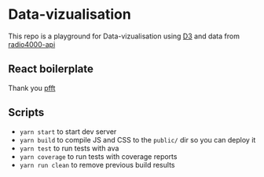 # Data-vizualisation

This repo is a playground for Data-vizualisation using [D3](https://github.com/d3) and data from [radio4000-api](https://github.com/Internet4000/radio4000-api-docs)

## React boilerplate

Thank you [pfft](https://github.com/jfalxa/pfft)

## Scripts

- `yarn start` to start dev server
- `yarn build` to compile JS and CSS to the `public/` dir so you can deploy it
- `yarn test` to run tests with ava
- `yarn coverage` to run tests with coverage reports
- `yarn run clean` to remove previous build results
